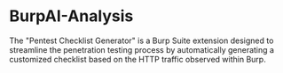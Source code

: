 # BurpAI-Analysis
The "Pentest Checklist Generator" is a Burp Suite extension designed to streamline the penetration testing process by automatically generating a customized checklist based on the HTTP traffic observed within Burp. 
